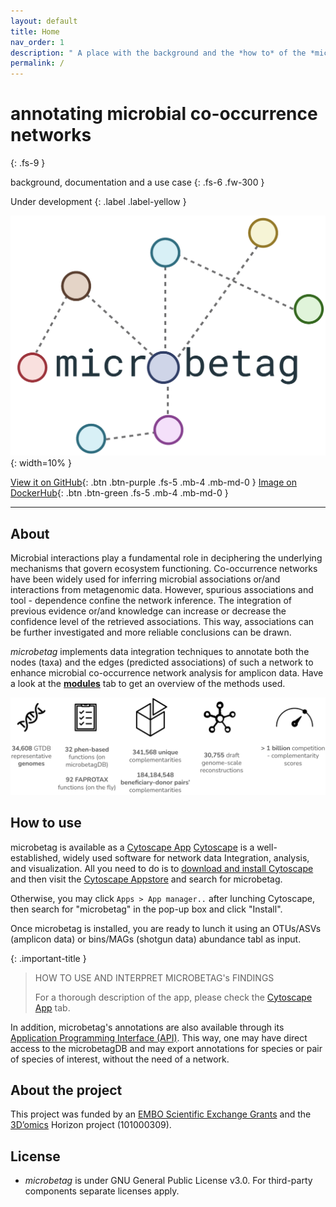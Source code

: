 ```yaml
---
layout: default
title: Home
nav_order: 1
description: " A place with the background and the *how to* of the *microbetag* tool"
permalink: /
---
```


# annotating microbial co-occurrence networks
{: .fs-9 }

background, documentation and a use case
{: .fs-6 .fw-300 }

Under development
{: .label .label-yellow }



![microbetag logo](/assets/images/microbetag_logo.png){: width=10% }


<!--The ': .btn' flag denotes the button 
# The ': .fs-5' flag denotes the font size
# The ': .mb-4' flag denotes the margin-bottom: https://pmarsceill.github.io/just-the-docs/docs/utilities/layout/#spacing
# the 'mb'is the margin-bottom as said,  while the 'md' stands for a [responsive modifier](https://pmarsceill.github.io/just-the-docs/docs/utilities/responsive-modifiers/#responsive-modifiers)-->

[View it on GitHub](https://github.com/hariszaf/microbetag){: .btn .btn-purple .fs-5 .mb-4 .mb-md-0 }
[Image on DockerHub](https://hub.docker.com/r/hariszaf/microbetag){: .btn .btn-green .fs-5 .mb-4 .mb-md-0 }




---

## About

Microbial interactions play a fundamental role in deciphering the underlying mechanisms that govern ecosystem functioning. 
Co-occurrence networks have been widely used for inferring microbial associations or/and interactions from metagenomic data. 
However, spurious associations and tool - dependence confine the network inference. 
The integration of previous evidence or/and knowledge can increase or decrease the confidence level of the retrieved associations. 
This way, associations can be further investigated and more reliable conclusions can be drawn.  


*microbetag* implements data integration techniques to annotate both the nodes (taxa) and the edges (predicted associations) of such a network 
to enhance microbial co-occurrence network analysis for amplicon data. 
Have a look at the [**modules**](docs/modules) tab to get an overview of the methods used.

<!-- It retrieves the KEGG modules that have been assigned to each of the species found related. 
Based on the **pathway complementarity** concept, pathways found in both taxa of an association are further explored to check whether the processes of each of the two taxa are complementary denoting a  positive interaction. 
Likewise, if the same processes are found to occur in both taxa, a negative interaction will be derived.

On top of that, *microbetag* integrates phenotypic information thanks to resources such as [FAPROTAX](https://github.com/knights-lab/BugBase); 
a series of environmental variables (pH optima, oxygen tolerance etc.) are assembled in each node of the network.
Their comparison in each pair of correlated taxa evaluates their corresponding association further.  -->


![microbetagDB content stats](assets/images/content-stats.png)



## How to use 

microbetag is available as a [Cytoscape App]()
[Cytoscape](https://cytoscape.org) is a well-established, widely used software for
network data Integration, analysis, and visualization.
All you need to do is to [download and install Cytoscape](https://cytoscape.org/download.html) and then visit the [Cytoscape Appstore](https://apps.cytoscape.org) and search for microbetag.

Otherwise, you may click `Apps > App manager..` after lunching Cytoscape, then search for "microbetag" in the pop-up box and click  "Install".

Once microbetag is installed, you are ready to lunch it using an OTUs/ASVs (amplicon data) or bins/MAGs (shotgun data) abundance tabl as input. 

{: .important-title }
> HOW TO USE AND INTERPRET MICROBETAG's FINDINGS 
>
> For a thorough description of the app, please check the [Cytoscape App](docs/cytoApp) tab.


In addition, microbetag's annotations are also available through its [Application Programming Interface (API)](docs/api). 
This way, one may have direct access to the microbetagDB and may export annotations for species or pair of species of interest, without the need of a network. 



<!-- 
## Dependencies

To run *microbetag* you need to have [Docker](https://www.docker.com/) on your computing environment. 
As described from IBM, Docker is an open source containerization platform. 
It enables developers to package applications into containers—standardized executable components combining application source code with the operating system libraries and dependencies required to run that code in any environment.

You can install Docker in Linux, MaxOS or Windows systems by following the instructions you will finde [here](https://docs.docker.com/get-docker/).


### Get

Once Docker is available, to get *microbetag* you need to *pull* it from DockerHub. 
To do this, you need to run: 

```bash=
docker push hariszaf/microbetag
```

This way, the latest version of *microbetag* will be pulled. 
You may specify which version of *microbetag* you wish to pull by running instead:

```bash=
docker push hariszaf/microbetag:tagname
```
where `tagname` is the name of the specific version. 


 -->





## About the project

This project was funded by an [EMBO Scientific Exchange Grants](https://www.embo.org/funding/fellowships-grants-and-career-support/scientific-exchange-grants/) 
and the [3D’omics](https://www.3domics.eu) Horizon project (101000309).

<!-- https://www.embo.org/documents/news/facts_figures/EMBO_facts_figures_2021.pdf -->

## License

- *microbetag* is under GNU General Public License v3.0. For third-party components separate licenses apply. 
